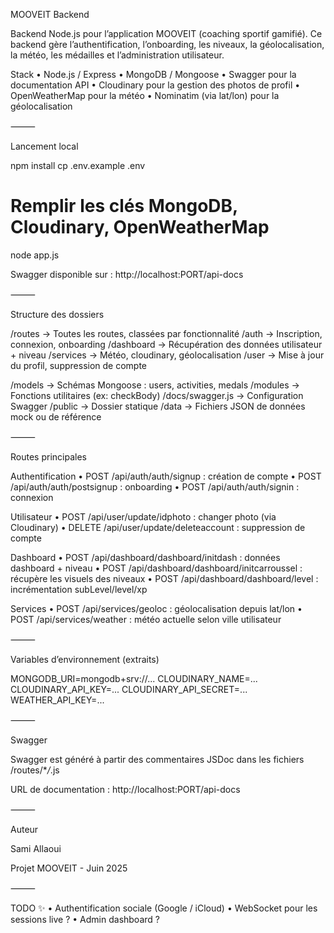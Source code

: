 MOOVEIT Backend

Backend Node.js pour l’application MOOVEIT (coaching sportif gamifié).
Ce backend gère l’authentification, l’onboarding, les niveaux, la géolocalisation, la météo, les médailles et l’administration utilisateur.

Stack
• Node.js / Express
• MongoDB / Mongoose
• Swagger pour la documentation API
• Cloudinary pour la gestion des photos de profil
• OpenWeatherMap pour la météo
• Nominatim (via lat/lon) pour la géolocalisation

⸻

Lancement local

npm install
cp .env.example .env

# Remplir les clés MongoDB, Cloudinary, OpenWeatherMap

node app.js

Swagger disponible sur : http://localhost:PORT/api-docs

⸻

Structure des dossiers

/routes -> Toutes les routes, classées par fonctionnalité
/auth -> Inscription, connexion, onboarding
/dashboard -> Récupération des données utilisateur + niveau
/services -> Météo, cloudinary, géolocalisation
/user -> Mise à jour du profil, suppression de compte

/models -> Schémas Mongoose : users, activities, medals
/modules -> Fonctions utilitaires (ex: checkBody)
/docs/swagger.js -> Configuration Swagger
/public -> Dossier statique
/data -> Fichiers JSON de données mock ou de référence

⸻

Routes principales

Authentification
• POST /api/auth/auth/signup : création de compte
• POST /api/auth/auth/postsignup : onboarding
• POST /api/auth/auth/signin : connexion

Utilisateur
• POST /api/user/update/idphoto : changer photo (via Cloudinary)
• DELETE /api/user/update/deleteaccount : suppression de compte

Dashboard
• POST /api/dashboard/dashboard/initdash : données dashboard + niveau
• POST /api/dashboard/dashboard/initcarroussel : récupère les visuels des niveaux
• POST /api/dashboard/dashboard/level : incrémentation subLevel/level/xp

Services
• POST /api/services/geoloc : géolocalisation depuis lat/lon
• POST /api/services/weather : météo actuelle selon ville utilisateur

⸻

Variables d’environnement (extraits)

MONGODB_URI=mongodb+srv://...
CLOUDINARY_NAME=...
CLOUDINARY_API_KEY=...
CLOUDINARY_API_SECRET=...
WEATHER_API_KEY=...

⸻

Swagger

Swagger est généré à partir des commentaires JSDoc dans les fichiers /routes/\*_/_.js

URL de documentation : http://localhost:PORT/api-docs

⸻

Auteur

Sami Allaoui

Projet MOOVEIT - Juin 2025

⸻

TODO ✨
• Authentification sociale (Google / iCloud)
• WebSocket pour les sessions live ?
• Admin dashboard ?
